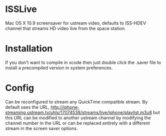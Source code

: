 ISSLive
=======

Mac OS X 10.9 screensaver for ustream video, defaults to ISS-HDEV channel that streams HD video live from the space station.

Installation
=======

If you don't want to compile in xcode then just double click the .saver file to install a precompiled version in system preferences.

Config
=======

Can be reconfigured to stream any QuickTime compatible stream. 
By default uses the URL, http://iphone-streaming.ustream.tv/uhls/17074538/streams/live/iphone/playlist.m3u8 but this URL can be modified to another ustream channel by modifying the channel number in the URL or can be replaced entirely with a different stream in the screen saver options.